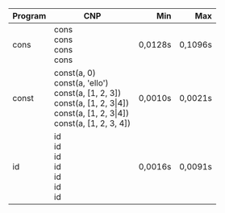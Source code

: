 Program | CNP | Min | Max
--- | --- | ---: | ---:
cons | cons<br/>cons<br/>cons<br/>cons | 0,0128s | 0,1096s
const | const(a, 0)<br/>const(a, 'ello')<br/>const(a, [1, 2, 3])<br/>const(a, [1, 2, 3\|4])<br/>const(a, [1, 2, 3\|4])<br/>const(a, [1, 2, 3, 4]) | 0,0010s | 0,0021s
id | id<br/>id<br/>id<br/>id<br/>id<br/>id<br/>id | 0,0016s | 0,0091s

